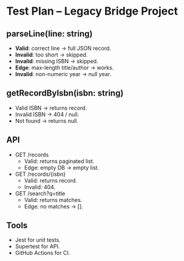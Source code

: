 # Test Plan – Legacy Bridge Project

## parseLine(line: string)
- **Valid**: correct line → full JSON record.
- **Invalid**: too short → skipped.
- **Invalid**: missing ISBN → skipped.
- **Edge**: max-length title/author → works.
- **Invalid**: non-numeric year → null year.

## getRecordByIsbn(isbn: string)
- Valid ISBN → returns record.
- Invalid ISBN → 404 / null.
- Not found → returns null.

## API
- GET /records
  - Valid: returns paginated list.
  - Edge: empty DB → empty list.
- GET /records/{isbn}
  - Valid: returns record.
  - Invalid: 404.
- GET /search?q=title
  - Valid: returns matches.
  - Edge: no matches → [].

## Tools
- Jest for unit tests.
- Supertest for API.
- GitHub Actions for CI.
